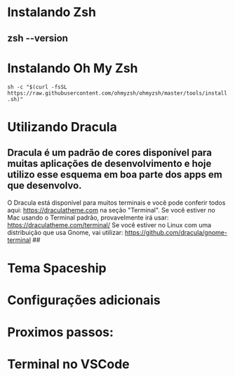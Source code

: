 # Instalando Zsh
## zsh --version

# Instalando Oh My Zsh
 ``` sh -c "$(curl -fsSL https://raw.githubusercontent.com/ohmyzsh/ohmyzsh/master/tools/install.sh)" ```

# Utilizando Dracula

## Dracula é um padrão de cores disponível para muitas aplicações de desenvolvimento e hoje utilizo esse esquema em boa parte dos apps em que desenvolvo.
O Dracula está disponível para muitos terminais e você pode conferir todos aqui: https://draculatheme.com na seção "Terminal".
Se você estiver no Mac usando o Terminal padrão, provavelmente irá usar: https://draculatheme.com/terminal/
Se você estiver no Linux com uma distribuição que usa Gnome, vai utilizar: https://github.com/dracula/gnome-terminal ##

# Tema Spaceship

# Configurações adicionais

# Proximos passos:

# Terminal no VSCode
